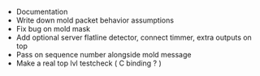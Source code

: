 - Documentation
- Write down mold packet behavior assumptions
- Fix bug on mold mask
- Add optional server flatline detector, connect timmer, extra outputs on top
- Pass on sequence number alongside mold message
- Make a real top lvl testcheck ( C binding ? ) 
